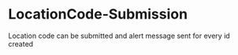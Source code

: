 # LocationCode-Submission
Location code can be submitted and alert message sent for every id created
